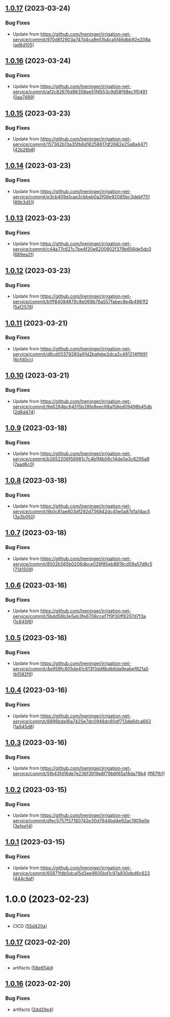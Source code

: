 ## [1.0.17](https://github.com/lneninger/irrigai-background-public/compare/v1.0.16...v1.0.17) (2023-03-24)


### Bug Fixes

* Update from https://github.com/lneninger/irrigation-net-service/commit/970d6f2903a747d4ca9e51b4ca5f46dbb92e208a ([ad6d105](https://github.com/lneninger/irrigai-background-public/commit/ad6d10508e26cb610acd1fdbe8a1b27d60f542cf))

## [1.0.16](https://github.com/lneninger/irrigai-background-public/compare/v1.0.15...v1.0.16) (2023-03-24)


### Bug Fixes

* Update from https://github.com/lneninger/irrigation-net-service/commit/af2c82676d96358ee51f4553c9d58f98ec1f0491 ([0aa7489](https://github.com/lneninger/irrigai-background-public/commit/0aa74896fbd6b3ffb9a8f74ebba735f60b4b719b))

## [1.0.15](https://github.com/lneninger/irrigai-background-public/compare/v1.0.14...v1.0.15) (2023-03-23)


### Bug Fixes

* Update from https://github.com/lneninger/irrigation-net-service/commit/157362b13a35fb6d16258617df2682e25a8a4471 ([42b26b8](https://github.com/lneninger/irrigai-background-public/commit/42b26b8b1bfb1f297b5b1ff01b4441216a08629e))

## [1.0.14](https://github.com/lneninger/irrigai-background-public/compare/v1.0.13...v1.0.14) (2023-03-23)


### Bug Fixes

* Update from https://github.com/lneninger/irrigation-net-service/commit/e3cb409a1cae3cbbeb0a2f08e92085bc3debf751 ([89b3d51](https://github.com/lneninger/irrigai-background-public/commit/89b3d5190902ed8fe5af1871600f59ee44ce7d83))

## [1.0.13](https://github.com/lneninger/irrigai-background-public/compare/v1.0.12...v1.0.13) (2023-03-23)


### Bug Fixes

* Update from https://github.com/lneninger/irrigation-net-service/commit/c44a77c621c7be4f20e6200902f379b656de5dc0 ([689ea2f](https://github.com/lneninger/irrigai-background-public/commit/689ea2f66a87509c9fa484828aa9bb0842a54ed2))

## [1.0.12](https://github.com/lneninger/irrigai-background-public/compare/v1.0.11...v1.0.12) (2023-03-23)


### Bug Fixes

* Update from https://github.com/lneninger/irrigation-net-service/commit/b1ff84084879c8e069b76a557fabec8e4b4981f2 ([5af2578](https://github.com/lneninger/irrigai-background-public/commit/5af2578a101098b9789bbe3434a344328902cdb5))

## [1.0.11](https://github.com/lneninger/irrigai-background-public/compare/v1.0.10...v1.0.11) (2023-03-21)


### Bug Fixes

* Update from https://github.com/lneninger/irrigation-net-service/commit/d6cd05379280a91d2bafebe2dca2c491214ff691 ([6cfd0cc](https://github.com/lneninger/irrigai-background-public/commit/6cfd0ccd4da9adace6667cac5ea760600be762bf))

## [1.0.10](https://github.com/lneninger/irrigai-background-public/compare/v1.0.9...v1.0.10) (2023-03-21)


### Bug Fixes

* Update from https://github.com/lneninger/irrigation-net-service/commit/9e6284bc64515b28fe8eec68a158ed09498b45db ([2d8d474](https://github.com/lneninger/irrigai-background-public/commit/2d8d474c222ca5ccd1fcdd0a81b04a19c6ada11f))

## [1.0.9](https://github.com/lneninger/irrigai-background-public/compare/v1.0.8...v1.0.9) (2023-03-18)


### Bug Fixes

* Update from https://github.com/lneninger/irrigation-net-service/commit/b2652206f56981c7c4b1f4b06c14de0e3c6295a9 ([7aad6c0](https://github.com/lneninger/irrigai-background-public/commit/7aad6c07fd92d96a140d0dc16298d5184b5985aa))

## [1.0.8](https://github.com/lneninger/irrigai-background-public/compare/v1.0.7...v1.0.8) (2023-03-18)


### Bug Fixes

* Update from https://github.com/lneninger/irrigation-net-service/commit/9b0c81ae803df292d736842dc45e0a87d1a14ac5 ([3a3b050](https://github.com/lneninger/irrigai-background-public/commit/3a3b0505b6108aefe0aa85e5104b32a4895ff327))

## [1.0.7](https://github.com/lneninger/irrigai-background-public/compare/v1.0.6...v1.0.7) (2023-03-18)


### Bug Fixes

* Update from https://github.com/lneninger/irrigation-net-service/commit/8502b565b0206dbce029f85eb8819cd59a57d9c5 ([7141509](https://github.com/lneninger/irrigai-background-public/commit/71415092c0b81a08fc2a08e17cbb615db6b585da))

## [1.0.6](https://github.com/lneninger/irrigai-background-public/compare/v1.0.5...v1.0.6) (2023-03-16)


### Bug Fixes

* Update from https://github.com/lneninger/irrigation-net-service/commit/5bdd56b3e5eb3fe6708ccef7f9f30ff9207d7f3a ([1c645f6](https://github.com/lneninger/irrigai-background-public/commit/1c645f68e45931e60ceaac8f8f403684dc9a213c))

## [1.0.5](https://github.com/lneninger/irrigai-background-public/compare/v1.0.4...v1.0.5) (2023-03-16)


### Bug Fixes

* Update from https://github.com/lneninger/irrigation-net-service/commit/4e959fc805de41c613f3dd6bdb6da9eabef821a5 ([b1582f9](https://github.com/lneninger/irrigai-background-public/commit/b1582f9fe5677ae0e9625f76e8b83aee3b9dfc77))

## [1.0.4](https://github.com/lneninger/irrigai-background-public/compare/v1.0.3...v1.0.4) (2023-03-16)


### Bug Fixes

* Update from https://github.com/lneninger/irrigation-net-service/commit/8896bda16a7425e7dc0948dc60df713de6dca683 ([1a945d8](https://github.com/lneninger/irrigai-background-public/commit/1a945d8e20f79f72ab5efd8cda930368b8036219))

## [1.0.3](https://github.com/lneninger/irrigai-background-public/compare/v1.0.2...v1.0.3) (2023-03-16)


### Bug Fixes

* Update from https://github.com/lneninger/irrigation-net-service/commit/5fb43fd16de7e236f3919e8f79b6f65a18da79b4 ([ff87fb1](https://github.com/lneninger/irrigai-background-public/commit/ff87fb1d6a246d11bd53dd1f36fa071630d447cf))

## [1.0.2](https://github.com/lneninger/irrigai-background-public/compare/v1.0.1...v1.0.2) (2023-03-15)


### Bug Fixes

* Update from https://github.com/lneninger/irrigation-net-service/commit/dfec5757f57180742e30d7644bd4e92ac1905e0e ([3efee14](https://github.com/lneninger/irrigai-background-public/commit/3efee144ab2e787809b0fae45f1fb12f290e0f26))

## [1.0.1](https://github.com/lneninger/irrigai-background-public/compare/v1.0.0...v1.0.1) (2023-03-15)


### Bug Fixes

* Update from https://github.com/lneninger/irrigation-net-service/commit/65871fdb5dca15d3ee9605bd1c97a930dbd6c623 ([444c9af](https://github.com/lneninger/irrigai-background-public/commit/444c9afb259c3365b2bde6567420b6bad5b3f45d))

# 1.0.0 (2023-02-23)


### Bug Fixes

* CICD ([55d420a](https://github.com/lneninger/irrigai-background-public/commit/55d420ad1b9839246f7963a1dea3a3abac5d0b2c))

## [1.0.17](https://github.com/lneninger/irrigai-app-public/compare/v1.0.16...v1.0.17) (2023-02-20)


### Bug Fixes

* artifacts ([58e654d](https://github.com/lneninger/irrigai-app-public/commit/58e654d8804a434e264a3e3e6c01324449a35118))

## [1.0.16](https://github.com/lneninger/irrigai-app-public/compare/v1.0.15...v1.0.16) (2023-02-20)


### Bug Fixes

* artifacts ([2dd29e4](https://github.com/lneninger/irrigai-app-public/commit/2dd29e4e15874cb14e38532cd0fb72a1288c0df7))
